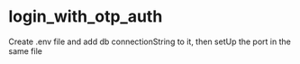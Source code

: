 # login_with_otp_auth

Create .env file and add db connectionString to it, then setUp the port in the same file  
